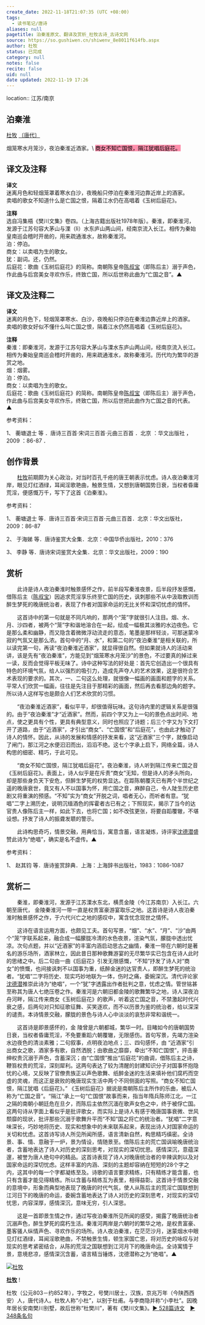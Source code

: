 ```yaml
---
create_date: 2022-11-18T21:07:35 (UTC +08:00)
tags:
  - 读书笔记/唐诗
aliases: null
pagetitle: 泊秦淮原文、翻译及赏析_杜牧古诗_古诗文网
source: https://so.gushiwen.cn/shiwenv_8e8011f614fb.aspx
author: 杜牧
status: 已完成
category: null
notes: false
recite: false
uid: null
date updated: 2022-11-19 17:26
---
```


location:: 江苏/南京

## 泊秦淮

[杜牧](https://so.gushiwen.cn/authorv_727e9dff8850.aspx) [〔唐代〕](https://so.gushiwen.cn/shiwens/default.aspx?cstr=%e5%94%90%e4%bb%a3)

烟笼寒水月笼沙，夜泊秦淮近酒家。\ <mark style="background: #FF5582A6;">商女不知亡国恨，隔江犹唱后庭花。</mark>

## 译文及注释

**译文**\
迷离月色和轻烟笼罩着寒水白沙，夜晚船只停泊在秦淮河边靠近岸上的酒家。\
卖唱的歌女不知道什么是亡国之恨，隔着江水仍在高唱着《玉树后庭花》。

**注释**\
选自冯集梧《樊川文集》卷四。（上海古籍出版社1978年版）。秦淮，即秦淮河，发源于江苏句容大茅山与溧（lì）水东庐山两山间，经南京流入长江。相传为秦始皇南巡会稽时开凿的，用来疏通淮水，故称秦淮河。\
泊：停泊。\
商女：以卖唱为生的歌女。\
犹：副词。还，仍然。\
后庭花：歌曲《玉树后庭花》的简称。南朝陈皇帝[陈叔宝](https://so.gushiwen.cn/authorv_5021c55e7571.aspx)（即陈后主）溺于声色，作此曲与后宫美女寻欢作乐，终致亡国，所以后世称此曲为“亡国之音”。▲

## 译文及注释二

**译文**\
迷离的月色下，轻烟笼罩寒水、白沙，夜晚船只停泊在秦淮边靠近岸上的酒家。\
卖唱的歌女好似不懂什么叫亡国之恨，隔着江水仍然高唱着《玉树后庭花》。

**注释**\
秦淮：即秦淮河，发源于江苏句容大茅山与溧水东庐山两山间，经南京流入长江。相传为秦始皇南巡会稽时开凿的，用来疏通淮水，故称秦淮河。历代均为繁华的游赏之地。\
烟：烟雾。\
泊：停泊。\
商女：以卖唱为生的歌女。\
后庭花：歌曲《玉树后庭花》的简称。南朝陈皇帝[陈叔宝](https://so.gushiwen.cn/authorv_5021c55e7571.aspx)（即陈后主）溺于声色，作此曲与后宫美女寻欢作乐，终致亡国，所以后世把此曲作为亡国之音的代表。▲

参考资料：

1、 蘅塘退士 等 ．唐诗三百首·宋词三百首·元曲三百首 ．北京 ：华文出版社 ，2009 ：86-87 ．

## 创作背景

　　[杜牧](https://so.gushiwen.cn/authorv_727e9dff8850.aspx)前期颇为关心政治，对当时百孔千疮的唐王朝表示忧虑。诗人夜泊秦淮河岸，眼见灯红酒绿，耳闻淫歌艳曲，触景生情，又想到唐朝国势日衰，当权者昏庸荒淫，便感慨万千，写下了这首《泊秦淮》。

参考资料：

1、 蘅塘退士 等．唐诗三百首·宋词三百首·元曲三百首．北京：华文出版社，2009：86-87

2、 于海娣 等．唐诗鉴赏大全集．北京：中国华侨出版社，2010：376

3、 李静 等．唐诗宋词鉴赏大全集．北京：华文出版社，2009：190

## 赏析

　　此诗是诗人夜泊秦淮时触景感怀之作，前半段写秦淮夜景，后半段抒发感慨，借陈后主（[陈叔宝](https://so.gushiwen.cn/authorv_5021c55e7571.aspx)）因追求荒淫享乐终至亡国的历史，讽刺那些不从中汲取教训而醉生梦死的晚唐统治者，表现了作者对国家命运的无比关怀和深切忧虑的情怀。

　　这首诗中的第一句就是不同凡响的，那两个“笼”字就很引人注目。烟、水、月、沙四者，被两个“笼”字和谐地溶合在一起，绘成一幅极其淡雅的水边夜色。它是那么柔和幽静，而又隐含着微微浮动流走的意态，笔墨是那样轻淡，可那迷蒙冷寂的气氛又是那么浓。首句中的“月、水”，和第二句的“夜泊秦淮”是相关联的，所以读完第一句，再读“夜泊秦淮近酒家”，就显得很自然。但如果就诗人的活动来讲，该是先有“夜泊秦淮”，方能见到“烟笼寒水月笼沙”的景色，不过要真的掉过来一读，反而会觉得平板无味了。诗中这种写法的好处是：首先它创造出一个很具有特色的环境气氛，给人以强烈的吸引力，造成先声夺人的艺术效果，这是很符合艺术表现的要求的。其次，一、二句这么处理，就很像一幅画的画面和题字的关系。平常人们欣赏一幅画，往往是先注目于那精彩的画面，然后再去看那边角的题字。所以诗人这样写也是颇合人们艺术欣赏的习惯。

　　“夜泊秦淮近酒家”，看似平平，却很值得玩味。这句诗内里的逻辑关系是很强的。由于“夜泊秦淮”才“近酒家”。然而，前四个字又为上一句的景色点出时间、地点，使之更具有个性，更具有典型意义，同时也照应了诗题；后三个字又为下文打开了道路，由于“近酒家”，才引出“商女”、“亡国恨”和“后庭花”，也由此才触动了诗人的情怀。因此，从诗的发展和情感的抒发来看，这“近酒家”三个字，就像启动了闸门，那江河之水便汩汩而出，滔滔不绝。这七个字承上启下，网络全篇，诗人构思的细密、精巧，于此可见。

　　“商女不知亡国恨，隔江犹唱后庭花”。夜泊秦淮，诗人听到隔江传来亡国之音《玉树后庭花》。表面上，诗人似乎是在斥责“商女”无知，但是诗人的矛头所向，却是那些身负天下安危，但醉生梦死的权势显达。在距陈朝覆灭已有两个半世纪之遥的晚唐衰世，竟又有人不以国事为怀，用亡国之音，麻醉自己，令人陡生历史悲剧又将重演的预感。“不知”实为“商女”开脱之词，唱者无心，而听者有意。“犹唱”二字上溯历史，说明沉缅酒色的挥霍者古已有之；下照现实，揭示了当今的达官贵人像陈后主一样，如此下去，也将亡国；如不改弦更张，将要自蹈覆辙，不堪设想。抒发了诗人的振聋发聩的警示。

　　此诗构思奇巧，情景交融，用典恰当，寓意含蓄，语言凝炼，诗评家[沈德潜](https://so.gushiwen.cn/authorv_44a3e42d2501.aspx)盛赞此诗为“绝唱”，确实是名不虚传。▲

参考资料：

1、 赵其钧 等．唐诗鉴赏辞典．上海：上海辞书出版社，1983：1086-1087

## 赏析二

　　秦淮，即秦淮河，发源于江苏溧水东北，横贯金陵（今江苏南京）入长江。六朝至唐代， 金陵秦淮河一带一直是权贵富豪游宴取乐之地。这首诗是诗人夜泊秦淮时触景感怀之作，于六代兴亡之地的感叹中，寓含忧念现世之情怀。　

　　这诗在语言运用方面，也颇见工夫。首句写景，“烟”、“水”、“月”、“沙”由两个“笼”字联系起来，融合成一幅朦胧冷清的水色夜景，渲染气氛，朦胧中透出忧凉。次句点题，并以“近酒家”的丰富内涵启动思古之幽情，秦淮一带在六朝时是著名的游乐场所，酒家林立，因此昔日那种歌舞游宴的无尽繁华实已包含在诗人此时的思绪之中。后二句由一曲《后庭花》引发无限感慨，“不知”抒发了诗人对“商女”的愤慨，也间接讽刺不以国事为重，纸醉金迷的达官贵人，即醉生梦死的统治者。“犹唱”二字将历史、现实巧妙地联为一体，伤时之痛，委婉深沉。清代评论家[沈德潜](https://so.gushiwen.cn/authorv_44a3e42d2501.aspx)推崇此诗为“绝唱”，一个“犹”字透露出作者批判之意，忧虑之情。管世铭甚至称其为唐人七绝压卷之作。秦淮河是六朝旧都金陵的歌舞繁华之地，诗人深夜泊舟河畔，隔江传来商女《玉树后庭花》的歌声，听着这亡国之音，不禁激起时代兴衰之感，后两句对只知征歌征舞、买笑逐欢，而不以历景为鉴的统治者，给以深深的谴责。本诗情景交融，朦胧的景色与诗人心中淡淡的哀愁非常和谐统一。

　　这首诗是即景感怀的，金 陵曾是六朝都城，繁华一时。目睹如今的唐朝国势日衰，当权者昏庸荒淫，不免要重蹈六朝覆辙，无限感伤。首句写景，先竭力渲染水边夜色的清淡素雅；二句叙事，点明夜泊地点；三、四句感怀，由 “近酒家”引出商女之歌，酒家多有歌，自然洒脱；由歌曲之靡靡，牵出“不知亡国恨”，抨击豪绅权贵沉溺于声色，含蓄深沉；由“亡国恨”推出“后庭花”的曲调，借陈后主之诗，鞭笞权贵的荒淫，深刻犀利。这两句表达了较为清醒的封建知识分子对国事怀抱隐忧的心境，又反映了官僚贵族正以声色歌舞、纸醉金迷的生活来填补他们腐朽而空虚的灵魂，而这正是衰败的晚唐现实生活中两个不同侧面的写照。“商女不知亡国恨，隔江犹唱《后庭花》。” 《玉树后庭花》据说是南朝陈后主所作的乐曲，被后人称为“亡国之音”。“隔江”承上一句“亡国恨”故事而来，指当年隋兵陈师江北，一江之隔的南朝小朝廷危在旦夕，而陈后主依然沉湎在歌声女色之中，终于被俘亡国。这两句诗从字面上看似乎是批评歌女，而实际上是诗人有感于晚唐国事衰微、世风颓靡的现状，批评那些沉溺于歌舞升平而“不知”国之将亡的统治者。“犹唱”二字意味深长，巧妙地将历史、现实和想象中的未来联系起来，表现出诗人对国家命运的关切和忧虑。这首诗写诗人所见所闻所感，语言清新自然，构思精巧缜密。全诗景、事、情、意融于一炉，景为情设，情随景至。借陈后主的荒亡国讽喻晚唐统治者，含蓄地表达了诗人对历史的深刻思考，对现实的深切忧思。感情深沉，意蕴深邃，被誉为唐人绝句中的精品。这首诗表现了诗人对晚唐统治者的辛辣讽刺以及对国家命运的深切忧虑。这样丰富的内涵、深刻的主题却容纳在短短的28个字之内，这其中的每一个字都凝练至及。诗歌的语言要求精练，只有精练才能含蓄，也只有含蓄才能见得精练。所以含蓄与精练互为表里，相得益彰。这首诗于情景交融的意境中，形象而典型地表现了晚唐的时代气氛，使人从陈后主的荒淫亡国联想到江河日下的晚唐的命运，委婉含蓄地表达了诗人对历史的深刻思考，对现实的深切忧思，内容深厚，感情深沉，意味无穷，引人深思。

　　这是一首即景生情之作，通过写夜泊秦淮所见所闻的感受，揭露了晚唐统治者沉溺声色，醉生梦死的腐朽生活。秦淮河两岸是六朝时的繁华之地，是权贵富豪、墨客骚人纵情声色、寻欢作乐的场所。诗人夜泊秦淮，在茫茫沙月，迷蒙烟水中眼见灯红酒绿，耳闻淫歌艳曲，不禁触景生情，顿生家国亡思，将对历史的咏叹与对现实的思考紧密结合，从陈的荒淫之国联想到江河月下的晚唐命运。全诗寓情于景，意境悲凉，感情深沉含蓄，语言精当锤炼，沈德潜称之为“绝唱”。▲

[![杜牧](https://song.gushiwen.cn/authorImg/dumu.jpg)](https://so.gushiwen.cn/authorv_727e9dff8850.aspx)

[**杜牧**](https://so.gushiwen.cn/authorv_727e9dff8850.aspx) !

杜牧（公元803－约852年），字牧之，号樊川居士，汉族，京兆万年（今陕西西安）人，唐代诗人。杜牧人称“小杜”，以别于杜甫。与李商隐并称“小李杜”。因晚年居长安南樊川别墅，故后世称“杜樊川”，著有《樊川文集》。[► 528篇诗文](https://so.gushiwen.cn/shiwens/default.aspx?astr=%e6%9d%9c%e7%89%a7)　[► 348条名句](https://so.gushiwen.cn/mingjus/default.aspx?astr=%e6%9d%9c%e7%89%a7)
